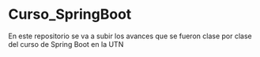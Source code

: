 # Curso_SpringBoot
En este repositorio se va a subir los avances que se fueron clase por clase del curso de Spring Boot en la UTN
